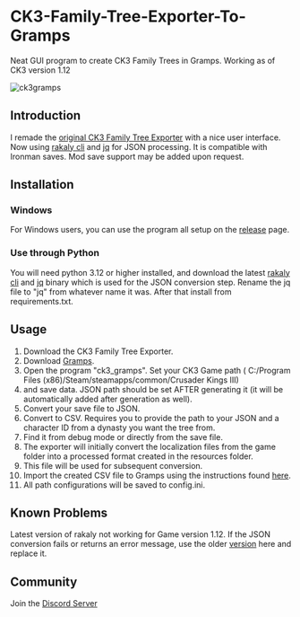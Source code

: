 

# CK3-Family-Tree-Exporter-To-Gramps
Neat GUI program to create CK3 Family Trees in Gramps. Working as of CK3 version 1.12

![ck3gramps](https://github.com/blastentwice/CK3-Family-Tree-Exporter-To-Gramps/assets/81999440/8c5f124d-1d37-4086-95a4-e53048ad3376)

## Introduction
I remade the [original CK3 Family Tree Exporter](https://github.com/blastentwice/CK3-Family-Tree-Exporter-To-Gramps-old) with a nice user interface. Now using [rakaly cli](https://github.com/rakaly/cli) 
and [jq](https://jqlang.github.io/jq/) for JSON processing. It is compatible with Ironman saves. Mod save support may be added upon request.

## Installation

### Windows
For Windows users, you can use the program all setup on the [release](https://github.com/blastentwice/CK3-Family-Tree-Exporter-To-Gramps/releases) page. 

### Use through Python
You will need python 3.12 or higher installed, and download the latest [rakaly cli](https://github.com/rakaly/cli) and [jq](https://jqlang.github.io/jq/) 
binary which is used for the JSON conversion step. Rename the jq file to "jq" from whatever name it was. After that install from requirements.txt.

## Usage
1. Download the CK3 Family Tree Exporter.
2. Download [Gramps](https://gramps-project.org/blog/download/).
3. Open the program "ck3_gramps". Set your CK3 Game path ( C:/Program Files (x86)/Steam/steamapps/common/Crusader Kings III)
4. and save data. JSON path should be set AFTER generating it (it will be automatically added after generation as well).
4. Convert your save file to JSON.
4. Convert to CSV. Requires you to provide the path to your JSON and a character ID from a dynasty you want the tree from. 
5. Find it from debug mode or directly from the save file.
5. The exporter will initially convert the localization files from the game folder into a processed format created in the resources folder. 
6. This file will be used for subsequent conversion.
6. Import the created CSV file to Gramps using the instructions found [here](https://gramps-project.org/wiki/index.php/Gramps_5.1_Wiki_Manual_-_Manage_Family_Trees:_CSV_Import_and_Export#Import).
7. All path configurations will be saved to config.ini.

## Known Problems
Latest version of rakaly not working for Game version 1.12. If the JSON conversion fails or returns an error message, use the older [version]([https://github.com/rakaly/cli](https://github.com/rakaly/cli/releases/tag/v0.5.0)) here and replace it.

## Community
Join the [Discord Server](https://discord.gg/cq8rfkdyjQ)

